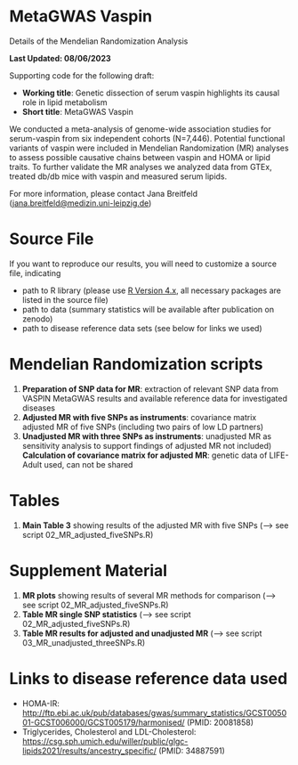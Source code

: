 # MetaGWAS Vaspin
Details of the Mendelian Randomization Analysis

**Last Updated: 08/06/2023**

Supporting code for the following draft:

* **Working title**: Genetic dissection of serum vaspin highlights its causal role in lipid metabolism
* **Short title**: MetaGWAS Vaspin

We conducted a meta-analysis of genome-wide association studies for serum-vaspin from six independent cohorts (N=7,446). Potential functional variants of vaspin were included in Mendelian Randomization (MR) analyses to assess possible causative chains between vaspin and HOMA or lipid traits. To further validate the MR analyses we analyzed data from GTEx, treated db/db mice with vaspin and measured serum lipids.   

For more information, please contact Jana Breitfeld (jana.breitfeld@medizin.uni-leipzig.de)

# Source File

If you want to reproduce our results, you will need to customize a source file, indicating
* path to R library (please use [R Version 4.x](https://cran.r-project.org/), all necessary packages are listed in the source file)
* path to data (summary statistics will be available after publication on zenodo)
* path to disease reference data sets (see below for links we used)

# Mendelian Randomization scripts

1) **Preparation of SNP data for MR**: extraction of relevant SNP data from VASPIN MetaGWAS results and available reference data for investigated diseases
2) **Adjusted MR with five SNPs as instruments**: covariance matrix adjusted MR of five SNPs (including two pairs of low LD partners)
3) **Unadjusted MR with three SNPs as instruments**: unadjusted MR as sensitivity analysis to support findings of adjusted MR
not included) **Calculation of covariance matrix for adjusted MR**: genetic data of LIFE-Adult used, can not be shared

# Tables
1) **Main Table 3** showing results of the adjusted MR with five SNPs (--> see script 02_MR_adjusted_fiveSNPs.R)

# Supplement Material
1) **MR plots** showing results of several MR methods for comparison (--> see script 02_MR_adjusted_fiveSNPs.R)
2) **Table MR single SNP statistics** (--> see script 02_MR_adjusted_fiveSNPs.R)
3) **Table MR results for adjusted and unadjusted MR** (--> see script 03_MR_unadjusted_threeSNPs.R)

# Links to disease reference data used 
* HOMA-IR: http://ftp.ebi.ac.uk/pub/databases/gwas/summary_statistics/GCST005001-GCST006000/GCST005179/harmonised/ (PMID: 20081858)
* Triglycerides, Cholesterol and LDL-Cholesterol: https://csg.sph.umich.edu/willer/public/glgc-lipids2021/results/ancestry_specific/ (PMID: 34887591)
